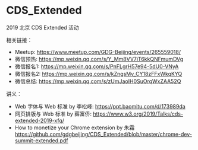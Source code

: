 # CDS_Extended
2019 北京 CDS Extended 活动

相关链接：

- Meetup: https://www.meetup.com/GDG-Beijing/events/265559018/
- 微信预热: https://mp.weixin.qq.com/s/Y_Mm8VV7iT6kkQNFmumDVg
- 微信报名1: https://mp.weixin.qq.com/s/PnFLgrH57e94-5dU0-VNyA
- 微信报名2: https://mp.weixin.qq.com/s/kZngsMv_CY18zFFxWkqKYQ
- 微信总结:	https://mp.weixin.qq.com/s/zUmJaoIH0SuOrqWxZAA52Q

讲义：

- Web 字体与 Web 标准 by 李松峰: https://ppt.baomitu.com/d/173989da
- 网页排版与 Web 标准 by 薛富侨: https://www.w3.org/2019/Talks/cds-extended-2019-xfq/
- How to monetize your Chrome extension by 朱霜 https://github.com/gdgbeijing/CDS_Extended/blob/master/chrome-dev-summit-extended.pdf

